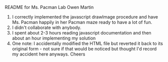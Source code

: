 README for Ms. Pacman Lab
Owen Martin


1. I correctly implemented the javascript drawImage procedure and have Ms. 
   Pacman happily in her Pacman maze ready to have a lot of fun.
2. I didn't collaborate with anybody.
3. I spent about 2-3 hours reading javascript documentation and then about an 
   hour implementing my solution
4. One note: I accidentally modified the HTML file but reverted it back to its
   original form - not sure if that would be noticed but thought I'd record 
   my accident here anyways. Cheers 